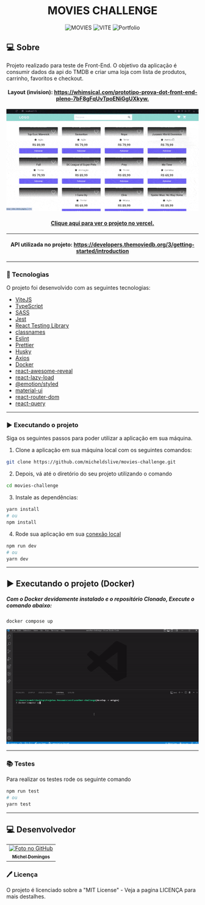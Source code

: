 <h1 align="center">
  MOVIES CHALLENGE
</h1>

<p align="center">
  <img alt="MOVIES" src="https://img.shields.io/static/v1?label=movies&message=challenge&color=success&labelColor=grey">
  
  <img alt="VITE" src="https://img.shields.io/static/v1?label=stack&message=vitejs&color=success&labelColor=grey">
  
  <img alt="Portfolio" src="https://img.shields.io/static/v1?label=portfolio&message=MICODE&color=success&labelColor=grey">
</p>

## 💻 Sobre

Projeto realizado para teste de Front-End. O objetivo da aplicação é consumir dados da api do TMDB e criar uma loja com lista de produtos, carrinho, favoritos e checkout.

<h4 align="center">Layout (invision): <a href="https://whimsical.com/prototipo-prova-dot-front-end-pleno-7bF8gFqUvTpoENiGgUXkyw">https://whimsical.com/prototipo-prova-dot-front-end-pleno-7bF8gFqUvTpoENiGgUXkyw.</a></h4>

<p align="center">
  <img src="./.github/demo.gif" />
</p>

<h4 align="center"><a href="https://movies-challenge-dot.vercel.app/">Clique aqui para ver o projeto no vercel.</a></h4>

---

<h4 align="center">API utilizada no projeto: <a href="https://developers.themoviedb.org/3/getting-started/introduction">https://developers.themoviedb.org/3/getting-started/introduction</a></h4>

---

### 🚀 Tecnologias

O projeto foi desenvolvido com as seguintes tecnologias:

- [ViteJS](https://vitejs.dev/)
- [TypeScript](https://www.typescriptlang.org/)
- [SASS](https://sass-lang.com/)
- [Jest](https://jestjs.io/)
- [React Testing Library](https://testing-library.com/docs/react-testing-library/intro)
- [classnames](https://www.npmjs.com/package/classnames)
- [Eslint](https://eslint.org/)
- [Prettier](https://prettier.io/)
- [Husky](https://github.com/typicode/husky)
- [Axios](https://axios-http.com/)
- [Docker](https://www.docker.com/)
- [react-awesome-reveal](https://www.npmjs.com/package/react-awesome-reveal)
- [react-lazy-load](https://www.npmjs.com/package/react-lazy-load-image-component)
- [@emotion/styled](https://emotion.sh/docs/introduction)
- [material-ui](https://mui.com/pt/)
- [react-router-dom](https://www.npmjs.com/package/react-router-dom)
- [react-query](https://www.npmjs.com/package/react-query)

---

### ▶️ Executando o projeto

Siga os seguintes passos para poder utilizar a aplicação em sua máquina.

1. Clone a aplicação em sua máquina local com os seguintes comandos:

```bash
git clone https://github.com/micheldslive/movies-challenge.git
```

2. Depois, vá até o diretório do seu projeto utilizando o comando

```bash
cd movies-challenge
```

3. Instale as dependências:

```bash
yarn install
# ou
npm install
```

4. Rode sua aplicação em sua [conexão local](http://localhost:3000)

```bash
npm run dev
# ou
yarn dev
```

---

## ▶️ Executando o projeto (Docker)

##### Com o Docker devidamente instalado e o repositório Clonado, Execute o comando abaixo:

```
docker compose up
```

<p align="center">
  <img src="./.github/demo-docker.gif" />
</p>

---

### 📚 Testes

Para realizar os testes rode os seguinte comando

```bash
npm run test
# ou
yarn test
```

---

## 💻 Desenvolvedor<br>

<table>
  <tr>
    <td align="center">
      <a href="https://github.com/micheldslive">
        <img src="https://avatars.githubusercontent.com/u/55795597?v=4" width="100" alt="Foto no GitHub"/><br>
        <sub>
          <b>Michel Domingos</b>
        </sub>
      </a>
    </td>
  </tr>
</table>

### 🖊️ Licença

O projeto é licenciado sobre a "MIT License" - Veja a pagina LICENÇA para mais destalhes.
